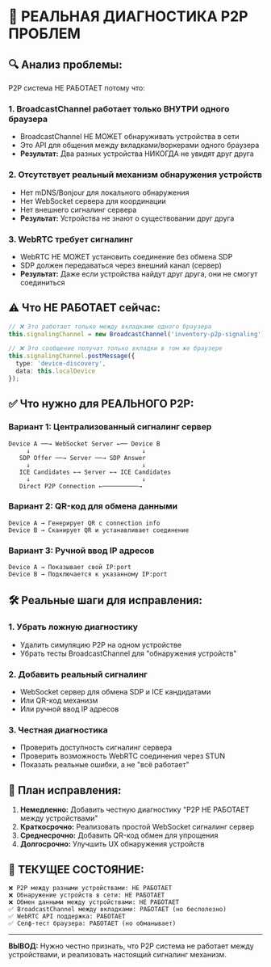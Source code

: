 # 🚨 РЕАЛЬНАЯ ДИАГНОСТИКА P2P ПРОБЛЕМ

## 🔍 **Анализ проблемы:**

P2P система НЕ РАБОТАЕТ потому что:

### 1. **BroadcastChannel работает только ВНУТРИ одного браузера**
- BroadcastChannel НЕ МОЖЕТ обнаруживать устройства в сети
- Это API для общения между вкладками/воркерами одного браузера
- **Результат:** Два разных устройства НИКОГДА не увидят друг друга

### 2. **Отсутствует реальный механизм обнаружения устройств**
- Нет mDNS/Bonjour для локального обнаружения
- Нет WebSocket сервера для координации 
- Нет внешнего сигналинг сервера
- **Результат:** Устройства не знают о существовании друг друга

### 3. **WebRTC требует сигналинг**
- WebRTC НЕ МОЖЕТ установить соединение без обмена SDP
- SDP должен передаваться через внешний канал (сервер)
- **Результат:** Даже если устройства найдут друг друга, они не смогут соединиться

## ⚠️ **Что НЕ РАБОТАЕТ сейчас:**

```typescript
// ❌ Это работает только между вкладками одного браузера
this.signalingChannel = new BroadcastChannel('inventory-p2p-signaling');

// ❌ Это сообщение получат только вкладки в том же браузере
this.signalingChannel.postMessage({
  type: 'device-discovery',
  data: this.localDevice
});
```

## ✅ **Что нужно для РЕАЛЬНОГО P2P:**

### **Вариант 1: Централизованный сигналинг сервер**
```
Device A ──→ WebSocket Server ←── Device B
     ↓                               ↓
   SDP Offer ──→ Server ──→ SDP Answer
     ↓                               ↓
   ICE Candidates ←→ Server ←→ ICE Candidates
     ↓                               ↓
   Direct P2P Connection ←──────────→
```

### **Вариант 2: QR-код для обмена данными**
```
Device A → Генерирует QR с connection info
Device B → Сканирует QR и устанавливает соединение
```

### **Вариант 3: Ручной ввод IP адресов**
```
Device A → Показывает свой IP:port
Device B → Подключается к указанному IP:port
```

## 🛠️ **Реальные шаги для исправления:**

### 1. **Убрать ложную диагностику**
- Удалить симуляцию P2P на одном устройстве
- Убрать тесты BroadcastChannel для "обнаружения устройств"

### 2. **Добавить реальный сигналинг**
- WebSocket сервер для обмена SDP и ICE кандидатами
- Или QR-код механизм
- Или ручной ввод IP адресов

### 3. **Честная диагностика**
- Проверить доступность сигналинг сервера
- Проверить возможность WebRTC соединения через STUN
- Показать реальные ошибки, а не "всё работает"

## 📝 **План исправления:**

1. **Немедленно:** Добавить честную диагностику "P2P НЕ РАБОТАЕТ между устройствами"
2. **Краткосрочно:** Реализовать простой WebSocket сигналинг сервер
3. **Среднесрочно:** Добавить QR-код обмен для упрощения
4. **Долгосрочно:** Улучшить UX обнаружения устройств

## 🚨 **ТЕКУЩЕЕ СОСТОЯНИЕ:**

```
❌ P2P между разными устройствами: НЕ РАБОТАЕТ
❌ Обнаружение устройств в сети: НЕ РАБОТАЕТ  
❌ Обмен данными между устройствами: НЕ РАБОТАЕТ
✅ BroadcastChannel между вкладками: РАБОТАЕТ (но бесполезно)
✅ WebRTC API поддержка: РАБОТАЕТ
✅ Селф-тест браузера: РАБОТАЕТ (но обманывает)
```

---

**ВЫВОД:** Нужно честно признать, что P2P система не работает между устройствами, и реализовать настоящий сигналинг механизм.